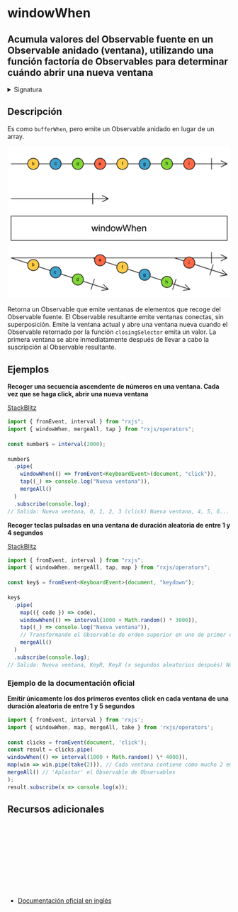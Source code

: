 # windowWhen

<h2 class="subtitle"> Acumula valores del Observable fuente en un Observable anidado (ventana), utilizando una función factoría de Observables para determinar cuándo abrir una nueva ventana
</h2>

<details>
<summary>Signatura</summary>

### Firma

`windowWhen<T>(closingSelector: () => Observable<any>): OperatorFunction<T, Observable<T>>`

### Parámetros

<table>
<tr><td>closingSelector</td><td>Una función que no recibe ningún argumento y retorna un Observable que indica (con una notificación <code>next</code> o <code>complete</code>) cuándo cerrar la ventana actual y abrir una nueva.</td></tr>
</table>

### Retorna

`OperatorFunction<T, Observable<T>>`: Un Observable de ventanas, que son Observables de valores.

</details>

## Descripción

Es como `bufferWhen`, pero emite un Observable anidado en lugar de un array.

<img src="assets/images/marble-diagrams/transformation/windowWhen.png" alt="Diagrama de canicas del operador windowWhen">

Retorna un Observable que emite ventanas de elementos que recoge del Observable fuente. El Observable resultante emite ventanas conectas, sin superposición. Emite la ventana actual y abre una ventana nueva cuando el Observable retornado por la función `closingSelector` emita un valor. La primera ventana se abre inmediatamente después de llevar a cabo la suscripción al Observable resultante.

## Ejemplos

**Recoger una secuencia ascendente de números en una ventana. Cada vez que se haga click, abrir una nueva ventana**

<a target="_blank" href="https://stackblitz.com/edit/rxjs-windowwhen-1?file=index.ts">StackBlitz</a>

```typescript
import { fromEvent, interval } from "rxjs";
import { windowWhen, mergeAll, tap } from "rxjs/operators";

const number$ = interval(2000);

number$
  .pipe(
    windowWhen(() => fromEvent<KeyboardEvent>(document, "click")),
    tap((_) => console.log("Nueva ventana")),
    mergeAll()
  )
  .subscribe(console.log);
// Salida: Nueva ventana, 0, 1, 2, 3 (click) Nueva ventana, 4, 5, 6...
```

**Recoger teclas pulsadas en una ventana de duración aleatoria de entre 1 y 4 segundos**

<a target="_blank" href="https://stackblitz.com/edit/rxjs-windowwhen-2?file=index.ts">StackBlitz</a>

```typescript
import { fromEvent, interval } from "rxjs";
import { windowWhen, mergeAll, tap, map } from "rxjs/operators";

const key$ = fromEvent<KeyboardEvent>(document, "keydown");

key$
  .pipe(
    map(({ code }) => code),
    windowWhen(() => interval(1000 + Math.random() * 3000)),
    tap((_) => console.log("Nueva ventana")),
    // Transformando el Observable de orden superior en uno de primer orden
    mergeAll()
  )
  .subscribe(console.log);
// Salida: Nueva ventana, KeyR, KeyX (x segundos aleatorios después) Nueva ventana, KeyJ, KeyS...
```

### Ejemplo de la documentación oficial

**Emitir únicamente los dos primeros eventos click en cada ventana de una duración aleatoria de entre 1 y 5 segundos**

```javascript
import { fromEvent, interval } from 'rxjs';
import { windowWhen, map, mergeAll, take } from 'rxjs/operators';

const clicks = fromEvent(document, 'click');
const result = clicks.pipe(
windowWhen(() => interval(1000 + Math.random() \* 4000)),
map(win => win.pipe(take(2))), // Cada ventana contiene como mucho 2 emisiones
mergeAll() // 'Aplastar' el Observable de Observables
);
result.subscribe(x => console.log(x));
```

<div class="additional-section">

## Recursos adicionales

<a target="_blank" href="https://github.com/ReactiveX/rxjs/blob/master/src/internal/operators/windowWhen.ts">
<svg>
  <use xlink:href="/assets/icons/source.svg#source-code"></use>
</svg>
</a>
</div>

- <a target="_blank" href="https://rxjs.dev/api/operators/windowWhen">Documentación oficial en inglés</a>
